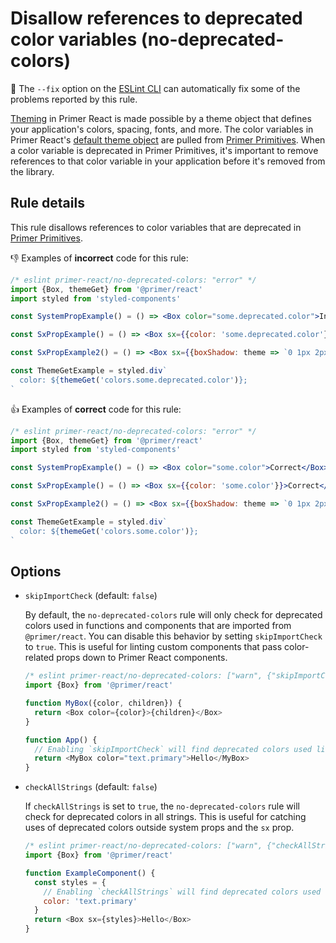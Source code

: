# Disallow references to deprecated color variables (no-deprecated-colors)

🔧 The `--fix` option on the [ESLint CLI](https://eslint.org/docs/user-guide/command-line-interface#fixing-problems) can
automatically fix some of the problems reported by this rule.

[Theming](https://primer.style/react/theming) in Primer React is made possible by a theme object that defines your
application's colors, spacing, fonts, and more. The color variables in Primer React's
[default theme object](https://primer.style/react/theme-reference) are pulled from
[Primer Primitives](https://github.com/primer/primitives). When a color variable is deprecated in Primer Primitives,
it's important to remove references to that color variable in your application before it's removed from the library.

## Rule details

This rule disallows references to color variables that are deprecated in
[Primer Primitives](https://github.com/primer/primitives).

👎 Examples of **incorrect** code for this rule:

```jsx
/* eslint primer-react/no-deprecated-colors: "error" */
import {Box, themeGet} from '@primer/react'
import styled from 'styled-components'

const SystemPropExample() = () => <Box color="some.deprecated.color">Incorrect</Box>

const SxPropExample() = () => <Box sx={{color: 'some.deprecated.color'}}>Incorrect</Box>

const SxPropExample2() = () => <Box sx={{boxShadow: theme => `0 1px 2px ${theme.colors.some.deprecated.color}`}}>Incorrect</Box>

const ThemeGetExample = styled.div`
  color: ${themeGet('colors.some.deprecated.color')};
`
```

👍 Examples of **correct** code for this rule:

```jsx
/* eslint primer-react/no-deprecated-colors: "error" */
import {Box, themeGet} from '@primer/react'
import styled from 'styled-components'

const SystemPropExample() = () => <Box color="some.color">Correct</Box>

const SxPropExample() = () => <Box sx={{color: 'some.color'}}>Correct</Box>

const SxPropExample2() = () => <Box sx={{boxShadow: theme => `0 1px 2px ${theme.colors.some.color}`}}>Correct</Box>

const ThemeGetExample = styled.div`
  color: ${themeGet('colors.some.color')};
`
```

## Options

- `skipImportCheck` (default: `false`)

  By default, the `no-deprecated-colors` rule will only check for deprecated colors used in functions and components
  that are imported from `@primer/react`. You can disable this behavior by setting `skipImportCheck` to `true`. This is
  useful for linting custom components that pass color-related props down to Primer React components.

  ```js
  /* eslint primer-react/no-deprecated-colors: ["warn", {"skipImportCheck": true}] */
  import {Box} from '@primer/react'

  function MyBox({color, children}) {
    return <Box color={color}>{children}</Box>
  }

  function App() {
    // Enabling `skipImportCheck` will find deprecated colors used like this:
    return <MyBox color="text.primary">Hello</MyBox>
  }
  ```

- `checkAllStrings` (default: `false`)

  If `checkAllStrings` is set to `true`, the `no-deprecated-colors` rule will check for deprecated colors in all
  strings. This is useful for catching uses of deprecated colors outside system props and the `sx` prop.

  ```js
  /* eslint primer-react/no-deprecated-colors: ["warn", {"checkAllStrings": true}] */
  import {Box} from '@primer/react'

  function ExampleComponent() {
    const styles = {
      // Enabling `checkAllStrings` will find deprecated colors used like this:
      color: 'text.primary'
    }
    return <Box sx={styles}>Hello</Box>
  }
  ```
